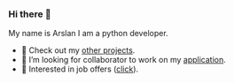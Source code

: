 ### Hi there 👋

My name is Arslan I am a python developer.

- 🔭 Check out my [other projects](https://github.com/kotano-snippets/).
- 👯 I’m looking for collaborator to work on my [application](https://kotano.github.io/Tempo/).
- 💬 Interested in job offers ([click](https://kotano.github.io/)).

<!--
**kotano/kotano** is a ✨ _special_ ✨ repository because its `README.md` (this file) appears on your GitHub profile.

Here are some ideas to get you started:

- 🔭 I’m currently working on ...
- 🌱 I’m currently learning ...
- 👯 I’m looking to collaborate on ...
- 🤔 I’m looking for help with ...
- 💬 Ask me about ...
- 📫 How to reach me: ...
- 😄 Pronouns: ...
- ⚡ Fun fact: ...
-->
